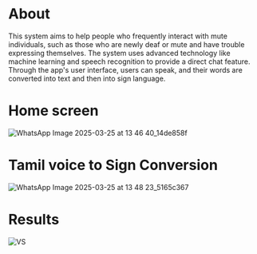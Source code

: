 # About
This system aims to help people who frequently interact with mute individuals, such as those who are newly deaf or mute and have trouble expressing themselves. The system uses advanced technology like machine learning and speech 
recognition to provide a direct chat feature. Through the app's user interface, users can speak, and their words are converted into text and then into sign language.

# Home screen
![WhatsApp Image 2025-03-25 at 13 46 40_14de858f](https://github.com/user-attachments/assets/bbca1057-c1a0-4a99-aaad-bccea5afc80b)

# Tamil voice to Sign Conversion
![WhatsApp Image 2025-03-25 at 13 48 23_5165c367](https://github.com/user-attachments/assets/1df4555b-dca7-4319-a417-d872c350201a)

# Results
![VS](https://github.com/user-attachments/assets/d46c2347-fd45-4319-9582-620723a0dae3)


 

